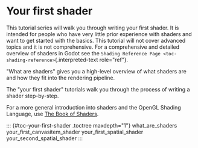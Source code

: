 Your first shader
=================

This tutorial series will walk you through writing your first shader. It
is intended for people who have very little prior experience with
shaders and want to get started with the basics. This tutorial will not
cover advanced topics and it is not comprehensive. For a comprehensive
and detailed overview of shaders in Godot see the
`Shading Reference Page <toc-shading-reference>`{.interpreted-text
role="ref"}.

\"What are shaders\" gives you a high-level overview of what shaders are
and how they fit into the rendering pipeline.

The \"your first shader\" tutorials walk you through the process of
writing a shader step-by-step.

For a more general introduction into shaders and the OpenGL Shading
Language, use [The Book of Shaders](https://thebookofshaders.com).

::: {#toc-your-first-shader .toctree maxdepth="1"}
what\_are\_shaders your\_first\_canvasitem\_shader
your\_first\_spatial\_shader your\_second\_spatial\_shader
:::
